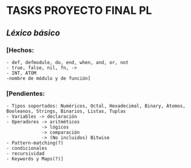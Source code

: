 # TASKS PROYECTO FINAL PL
  
## *Léxico básico*
  ### [Hechos:
    - def, defmodule, do, end, when, and, or, not
    - true, false, nil, fn, ->
    - INT, ATOM
    -nombre de módulo y de función]
  ### [Pendientes:
    - Tipos soportados: Numéricos, Octal, Hexadecimal, Binary, Átomos, Booleanos, Strings, Binarios, Listas, Tuplas
    - Variables -> declaración
    - Operadores -> aritméticos
                 -> lógicos
                 -> comparación
                 -> (No incluidos) Bitwise
    - Pattern-matching(?)
    - condicionales
    - recursividad
    - Keywords y Maps(?)]